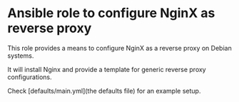 # Ansible role to configure NginX as reverse proxy
This role provides a means to configure NginX as a reverse proxy on Debian systems.

It will install Nginx and provide a template for generic reverse proxy configurations.

Check [defaults/main.yml](the defaults file) for an example setup.

